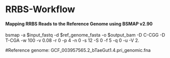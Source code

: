 # RRBS-Workflow
#### Mapping RRBS Reads to the Reference Genome using BSMAP v2.90
bsmap -a $input_fastq -d $ref_genome_fasta -o $output_bam -D C-CGG -D T-CGA -w 100 -v 0.08 -r 0 -p 4 -n 0 -s 12 -S 0 -f 5 -q 0 -u -V 2. 

#Reference genome: GCF_003957565.2_bTaeGut1.4.pri_genomic.fna
